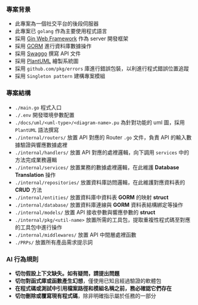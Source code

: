 ### 專案背景
- 此專案為一個社交平台的後段伺服器
- 此專案已 `golang` 作為主要使用程式語言
- 採用 [Gin Web Framework](https://gin-gonic.com/en/docs/) 作為 server 開發框架
- 採用 [GORM](https://gorm.io/docs/) 進行資料庫數據操作
- 採用 [Swaggo](https://github.com/swaggo/swag?tab=readme-ov-file#examples) 撰寫 API 文件
- 採用 [PlantUML](https://plantuml.com/zh/) 繪製系統圖
- 採用 `github.com/pkg/errors` 庫進行錯誤包裝，以利進行程式錯誤位置追蹤
- 採用 `Singleton pattern` 建構專案模組


### 專案結構
- `./main.go` 程式入口
- `./.env` 開發環境參數配置
- `./docs/uml/<uml-type>/<diagram-name>.pu` 為針對功能的 uml 圖，採用 `PlantUML` 語法撰寫
- `./internal/routers/` 放置 API 對應的 Router `.go` 文件，負責 API 的輸入數據驗證與響應數據處裡
- `./internal/handlers/` 放置 API 對應的處裡邏輯，向下調用 `services` 中的方法完成業務邏輯
- `./internal/services/` 放置業務的數據處裡邏輯，在此維護 **Database Translation** 操作
- `./internal/repositories/` 放置資料庫訪問邏輯，在此維護對應資料表的 **CRUD** 方法
- `./internal/entities/` 放置資料庫中資料表 **GORM** 的映射 **struct**
- `./internal/database/` 放置資料庫連線與 **GORM** 資料表結構綁定等操作
- `./internal/models/` 放置 API 接收參數與響應參數的 **struct**
- `./internal/pkg/<util-name>` 放置所需的工具包，提取重複性程式碼至對應的工具包中進行操作
- `./internal/middlewares/` 放置 API 中間層處裡函數
- `./PRPs/` 放置所有產品需求提示詞


### AI 行為規則
- **切勿假設上下文缺失。如有疑問，請提出問題**
- **切勿對函式庫或函數產生幻想**，僅使用已知且經過驗證的軟體包
- **在程式碼或測試中引用檔案路徑和模組名稱之前，**務必確認它們**存在**
- **切勿刪除或覆寫現有程式碼**，除非明確指示屬於任務的一部分